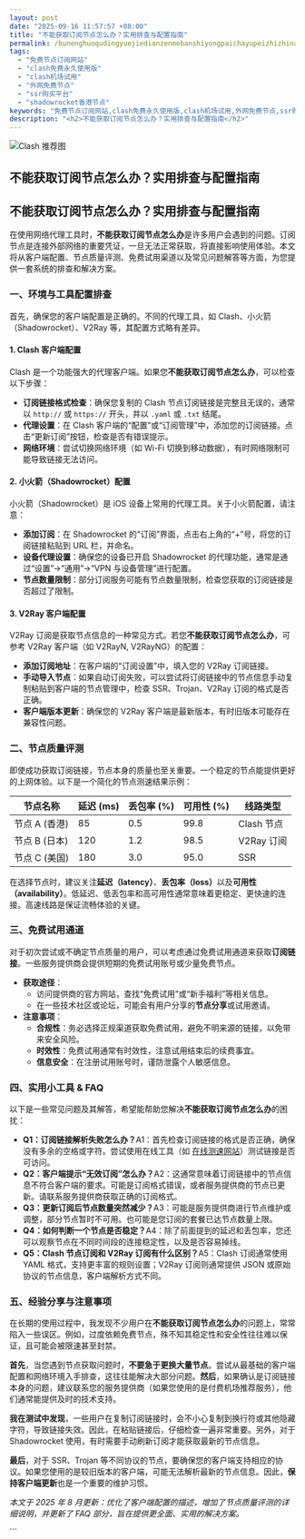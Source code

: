 ```yaml
---
layout: post
date: "2025-09-16 11:57:57 +08:00"
title: "不能获取订阅节点怎么办？实用排查与配置指南"
permalink: /bunenghuoqudingyuejiedianzenmebanshiyongpaichayupeizhizhinan/
tags:
  - "免费节点订阅网站"
  - "clash免费永久使用版"
  - "clash机场试用"
  - "外网免费节点"
  - "ssr购买平台"
  - "shadowrocket香港节点"
keywords: "免费节点订阅网站,clash免费永久使用版,clash机场试用,外网免费节点,ssr购买平台,shadowrocket香港节点"
description: "<h2>不能获取订阅节点怎么办？实用排查与配置指南</h2>"
---
```


![Clash 推荐图](https://clashjd.github.io/assets/img/一元机场订阅.png)

## 不能获取订阅节点怎么办？实用排查与配置指南

<h2>不能获取订阅节点怎么办？实用排查与配置指南</h2>

<p>在使用网络代理工具时，<strong>不能获取订阅节点怎么办</strong>是许多用户会遇到的问题。订阅节点是连接外部网络的重要凭证，一旦无法正常获取，将直接影响使用体验。本文将从客户端配置、节点质量评测、免费试用渠道以及常见问题解答等方面，为您提供一套系统的排查和解决方案。</p>

<h3>一、环境与工具配置排查</h3>

<p>首先，确保您的客户端配置是正确的。不同的代理工具，如 Clash、小火箭（Shadowrocket）、V2Ray 等，其配置方式略有差异。</p>

<h4>1. Clash 客户端配置</h4>

<p>Clash 是一个功能强大的代理客户端。如果您<strong>不能获取订阅节点怎么办</strong>，可以检查以下步骤：</p>
<ul>
    <li><strong>订阅链接格式检查</strong>：确保您复制的 Clash 节点订阅链接是完整且无误的，通常以 <code>http://</code> 或 <code>https://</code> 开头，并以 <code>.yaml</code> 或 <code>.txt</code> 结尾。</li>
    <li><strong>代理设置</strong>：在 Clash 客户端的“配置”或“订阅管理”中，添加您的订阅链接。点击“更新订阅”按钮，检查是否有错误提示。</li>
    <li><strong>网络环境</strong>：尝试切换网络环境（如 Wi-Fi 切换到移动数据），有时网络限制可能导致链接无法访问。</li>
</ul>

<h4>2. 小火箭（Shadowrocket）配置</h4>

<p>小火箭（Shadowrocket）是 iOS 设备上常用的代理工具。关于小火箭配置，请注意：</p>
<ul>
    <li><strong>添加订阅</strong>：在 Shadowrocket 的“订阅”界面，点击右上角的“+”号，将您的订阅链接粘贴到 URL 栏，并命名。</li>
    <li><strong>设备代理设置</strong>：确保您的设备已开启 Shadowrocket 的代理功能，通常是通过“设置”->“通用”->“VPN 与设备管理”进行配置。</li>
    <li><strong>节点数量限制</strong>：部分订阅服务可能有节点数量限制，检查您获取的订阅链接是否超过了限制。</li>
</ul>

<h4>3. V2Ray 客户端配置</h4>

<p>V2Ray 订阅是获取节点信息的一种常见方式。若您<strong>不能获取订阅节点怎么办</strong>，可参考 V2Ray 客户端（如 V2RayN, V2RayNG）的配置：</p>
<ul>
    <li><strong>添加订阅地址</strong>：在客户端的“订阅设置”中，填入您的 V2Ray 订阅链接。</li>
    <li><strong>手动导入节点</strong>：如果自动订阅失败，可以尝试将订阅链接中的节点信息手动复制粘贴到客户端的节点管理中，检查 SSR、Trojan、V2Ray 订阅的格式是否正确。</li>
    <li><strong>客户端版本更新</strong>：确保您的 V2Ray 客户端是最新版本，有时旧版本可能存在兼容性问题。</li>
</ul>

<h3>二、节点质量评测</h3>

<p>即使成功获取订阅链接，节点本身的质量也至关重要。一个稳定的节点能提供更好的上网体验。以下是一个简化的节点测速结果示例：</p>

<table>
    <thead>
        <tr>
            <th>节点名称</th>
            <th>延迟 (ms)</th>
            <th>丢包率 (%)</th>
            <th>可用性 (%)</th>
            <th>线路类型</th>
        </tr>
    </thead>
    <tbody>
        <tr>
            <td>节点 A (香港)</td>
            <td>85</td>
            <td>0.5</td>
            <td>99.8</td>
            <td>Clash 节点</td>
        </tr>
        <tr>
            <td>节点 B (日本)</td>
            <td>120</td>
            <td>1.2</td>
            <td>98.5</td>
            <td>V2Ray 订阅</td>
        </tr>
        <tr>
            <td>节点 C (美国)</td>
            <td>180</td>
            <td>3.0</td>
            <td>95.0</td>
            <td>SSR</td>
        </tr>
    </tbody>
</table>

<p>在选择节点时，建议关注<strong>延迟（latency）</strong>、<strong>丢包率（loss）</strong>以及<strong>可用性（availability）</strong>。低延迟、低丢包率和高可用性通常意味着更稳定、更快速的连接。高速线路是保证流畅体验的关键。</p>

<h3>三、免费试用通道</h3>

<p>对于初次尝试或不确定节点质量的用户，可以考虑通过免费试用通道来获取<strong>订阅链接</strong>。一些服务提供商会提供短期的免费试用账号或少量免费节点。</p>
<ul>
    <li><strong>获取途径</strong>：
        <ul>
            <li>访问提供商的官方网站，查找“免费试用”或“新手福利”等相关信息。</li>
            <li>在一些技术社区或论坛，可能会有用户分享的<strong>节点分享</strong>或试用邀请。</li>
        </ul>
    </li>
    <li><strong>注意事项</strong>：
        <ul>
            <li><strong>合规性</strong>：务必选择正规渠道获取免费试用，避免不明来源的链接，以免带来安全风险。</li>
            <li><strong>时效性</strong>：免费试用通常有时效性，注意试用结束后的续费事宜。</li>
            <li><strong>信息安全</strong>：在注册试用账号时，谨防泄露个人敏感信息。</li>
        </ul>
    </li>
</ul>

<h3>四、实用小工具 & FAQ</h3>

<p>以下是一些常见问题及其解答，希望能帮助您解决<strong>不能获取订阅节点怎么办</strong>的困扰：</p>
<ul>
    <li><strong>Q1：订阅链接解析失败怎么办？</strong>A1：首先检查订阅链接的格式是否正确，确保没有多余的空格或字符。尝试使用在线工具（如 <a href="https://www.test.com">在线测速网站</a>）测试链接是否可访问。</li>
    <li><strong>Q2：客户端提示“无效订阅”怎么办？</strong>A2：这通常意味着订阅链接中的节点信息不符合客户端的要求。可能是订阅格式错误，或者服务提供商的节点已更新。请联系服务提供商获取正确的订阅格式。</li>
    <li><strong>Q3：更新订阅后节点数量突然减少？</strong>A3：可能是服务提供商进行节点维护或调整，部分节点暂时不可用。也可能是您订阅的套餐已达节点数量上限。</li>
    <li><strong>Q4：如何判断一个节点是否稳定？</strong>A4：除了前面提到的延迟和丢包率，您还可以观察节点在不同时间段的连接稳定性，以及是否容易掉线。</li>
    <li><strong>Q5：Clash 节点订阅和 V2Ray 订阅有什么区别？</strong>A5：Clash 订阅通常使用 YAML 格式，支持更丰富的规则设置；V2Ray 订阅则通常提供 JSON 或原始协议的节点信息，客户端解析方式不同。</li>
</ul>

<h3>五、经验分享与注意事项</h3>

<p>在长期的使用过程中，我发现不少用户在<strong>不能获取订阅节点怎么办</strong>的问题上，常常陷入一些误区。例如，过度依赖免费节点，殊不知其稳定性和安全性往往难以保证，且可能会被限速甚至封禁。</p>

<p><strong>首先</strong>，当您遇到节点获取问题时，<strong>不要急于更换大量节点</strong>。尝试从最基础的客户端配置和网络环境入手排查，这往往能解决大部分问题。<strong>然后</strong>，如果确认是订阅链接本身的问题，建议联系您的服务提供商（如果您使用的是付费机场推荐服务），他们通常能提供及时的技术支持。</p>

<p><strong>我在测试中发现</strong>，一些用户在复制订阅链接时，会不小心复制到换行符或其他隐藏字符，导致链接失效。因此，在粘贴链接后，仔细检查一遍非常重要。另外，对于 Shadowrocket 使用，有时需要手动刷新订阅才能获取最新的节点信息。</p>

<p><strong>最后</strong>，对于 SSR、Trojan 等不同协议的节点，要确保您的客户端支持相应的协议。如果您使用的是较旧版本的客户端，可能无法解析最新的节点信息。因此，<strong>保持客户端更新</strong>也是一个重要的维护习惯。</p>

<p><em>本文于 2025 年 8 月更新：优化了客户端配置的描述，增加了节点质量评测的详细说明，并更新了 FAQ 部分，旨在提供更全面、实用的解决方案。</em></p>
```